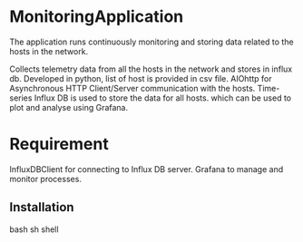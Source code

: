 # MonitoringApplication
The application runs continuously monitoring and storing data related to the hosts in the network.

Collects telemetry data from all the hosts in the network and stores in influx db.
Developed in python, list of host is provided in csv file.
AIOhttp for Asynchronous HTTP Client/Server communication with the hosts.
Time-series Influx DB is used to store the data for all hosts. which can be used to plot and analyse using Grafana.
# Requirement
InfluxDBClient for connecting to Influx DB server.
Grafana to manage and monitor processes.
## Installation
bash
sh
shell



